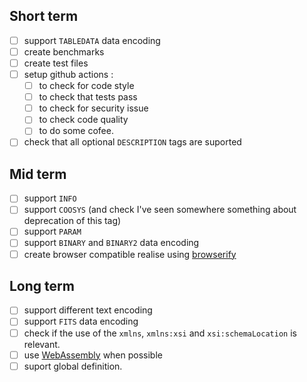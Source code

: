 ## Short term
- [ ] support `TABLEDATA` data encoding
- [ ] create benchmarks
- [ ] create test files
- [ ] setup github actions :
    - [ ] to check for code style
    - [ ] to check that tests pass
    - [ ] to check for security issue
    - [ ] to check code quality
    - [ ] to do some cofee.
- [ ] check that all optional `DESCRIPTION` tags are suported

## Mid term
- [ ] support `INFO`
- [ ] support `COOSYS` (and check I've seen somewhere something about deprecation of this tag)
- [ ] support `PARAM`
- [ ] support `BINARY` and `BINARY2` data encoding
- [ ] create browser compatible realise using [browserify](https://browserify.org/)

## Long term
- [ ] support different text encoding
- [ ] support `FITS` data encoding
- [ ] check if the use of the `xmlns`, `xmlns:xsi` and `xsi:schemaLocation` is relevant.
- [ ] use [WebAssembly](https://webassembly.org/) when possible
- [ ] suport global definition.